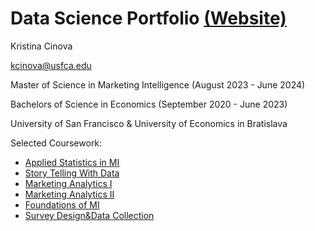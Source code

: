 # Data Science Portfolio <a href="https://www.datascienceportfol.io/kristinacinova">(Website)</a>

Kristina Cinova

kcinova@usfca.edu

Master of Science in Marketing Intelligence (August 2023 - June 2024)

Bachelors of Science in Economics (September 2020 - June 2023)

University of San Francisco & University of Economics in Bratislava

Selected Coursework:

* <a href="https://catalog.usfca.edu/preview_course_nopop.php?catoid=39&coid=575333&_gl=1*1nrdsgk*_gcl_au*MTY2OTAyODUzLjE3MjE2ODQxNTc.*FPAU*MTY2OTAyODUzLjE3MjE2ODQxNTc.*_ga*MTk4MjA5NTYzOS4xNzIwMDM3NjE1*_ga_J3HJ7NQ7GM*MTcyMTY4NDE1Ni4xLjAuMTcyMTY4NDE2Mi4wLjAuMjgyNjY0MDA3*_fplc*S1BJWjAzQiUyQjVZcjdFQW1JUDlTa0tVREk3clVWTWFqY2E4SSUyRnM2VXBxeHhNSUtMaXdodThUWDdVZTh6YmtjajJlajNFeTR5Nk1QRVB5amJ3anJlWlJ2dzVPUW5UZFdLJTJCSngzSmQxZ0hiMzFDRUU0aDVKenpaWlRhaDRPZHF3JTNEJTNE">Applied Statistics in MI</a>
* <a href="https://catalog.usfca.edu/preview_course_nopop.php?catoid=39&coid=575337&_gl=1*1ly7nbq*_gcl_au*MTY2OTAyODUzLjE3MjE2ODQxNTc.*FPAU*MTY2OTAyODUzLjE3MjE2ODQxNTc.*_ga*MTk4MjA5NTYzOS4xNzIwMDM3NjE1*_ga_J3HJ7NQ7GM*MTcyMTY4NDE1Ni4xLjEuMTcyMTY4NDIxNi4wLjAuMjgyNjY0MDA3*_fplc*S1BJWjAzQiUyQjVZcjdFQW1JUDlTa0tVREk3clVWTWFqY2E4SSUyRnM2VXBxeHhNSUtMaXdodThUWDdVZTh6YmtjajJlajNFeTR5Nk1QRVB5amJ3anJlWlJ2dzVPUW5UZFdLJTJCSngzSmQxZ0hiMzFDRUU0aDVKenpaWlRhaDRPZHF3JTNEJTNE">Story Telling With Data</a>
* <a href="https://catalog.usfca.edu/preview_course_nopop.php?catoid=39&coid=575338&_gl=1*toaray*_gcl_au*MTY2OTAyODUzLjE3MjE2ODQxNTc.*FPAU*MTY2OTAyODUzLjE3MjE2ODQxNTc.*_ga*MTk4MjA5NTYzOS4xNzIwMDM3NjE1*_ga_J3HJ7NQ7GM*MTcyMTY4NDE1Ni4xLjEuMTcyMTY4NDIxNi4wLjAuMjgyNjY0MDA3*_fplc*S1BJWjAzQiUyQjVZcjdFQW1JUDlTa0tVREk3clVWTWFqY2E4SSUyRnM2VXBxeHhNSUtMaXdodThUWDdVZTh6YmtjajJlajNFeTR5Nk1QRVB5amJ3anJlWlJ2dzVPUW5UZFdLJTJCSngzSmQxZ0hiMzFDRUU0aDVKenpaWlRhaDRPZHF3JTNEJTNE">Marketing Analytics I</a>
* <a href="https://catalog.usfca.edu/preview_course_nopop.php?catoid=39&coid=575339&_gl=1*toaray*_gcl_au*MTY2OTAyODUzLjE3MjE2ODQxNTc.*FPAU*MTY2OTAyODUzLjE3MjE2ODQxNTc.*_ga*MTk4MjA5NTYzOS4xNzIwMDM3NjE1*_ga_J3HJ7NQ7GM*MTcyMTY4NDE1Ni4xLjEuMTcyMTY4NDIxNi4wLjAuMjgyNjY0MDA3*_fplc*S1BJWjAzQiUyQjVZcjdFQW1JUDlTa0tVREk3clVWTWFqY2E4SSUyRnM2VXBxeHhNSUtMaXdodThUWDdVZTh6YmtjajJlajNFeTR5Nk1QRVB5amJ3anJlWlJ2dzVPUW5UZFdLJTJCSngzSmQxZ0hiMzFDRUU0aDVKenpaWlRhaDRPZHF3JTNEJTNE">Marketing Analytics II</a>
* <a href="https://catalog.usfca.edu/preview_course_nopop.php?catoid=39&coid=575331&_gl=1*w5ft1m*_gcl_au*MTY2OTAyODUzLjE3MjE2ODQxNTc.*FPAU*MTY2OTAyODUzLjE3MjE2ODQxNTc.*_ga*MTk4MjA5NTYzOS4xNzIwMDM3NjE1*_ga_J3HJ7NQ7GM*MTcyMTY4NDE1Ni4xLjEuMTcyMTY4NDQ3MS4wLjAuMjgyNjY0MDA3*_fplc*S1BJWjAzQiUyQjVZcjdFQW1JUDlTa0tVREk3clVWTWFqY2E4SSUyRnM2VXBxeHhNSUtMaXdodThUWDdVZTh6YmtjajJlajNFeTR5Nk1QRVB5amJ3anJlWlJ2dzVPUW5UZFdLJTJCSngzSmQxZ0hiMzFDRUU0aDVKenpaWlRhaDRPZHF3JTNEJTNE">Foundations of MI</a>
* <a href="https://catalog.usfca.edu/preview_course_nopop.php?catoid=39&coid=575334&_gl=1*1evbp0m*_gcl_au*MTY2OTAyODUzLjE3MjE2ODQxNTc.*FPAU*MTY2OTAyODUzLjE3MjE2ODQxNTc.*_ga*MTk4MjA5NTYzOS4xNzIwMDM3NjE1*_ga_J3HJ7NQ7GM*MTcyMTY4NDE1Ni4xLjEuMTcyMTY4NDUyNC4wLjAuMjgyNjY0MDA3*_fplc*S1BJWjAzQiUyQjVZcjdFQW1JUDlTa0tVREk3clVWTWFqY2E4SSUyRnM2VXBxeHhNSUtMaXdodThUWDdVZTh6YmtjajJlajNFeTR5Nk1QRVB5amJ3anJlWlJ2dzVPUW5UZFdLJTJCSngzSmQxZ0hiMzFDRUU0aDVKenpaWlRhaDRPZHF3JTNEJTNE">Survey Design&Data Collection</a>
